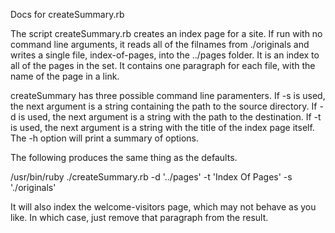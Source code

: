<html><body>

<p>Docs for createSummary.rb</p>

<p> The script createSummary.rb creates an index page for a site. If run with no command line arguments, it reads all of the filnames from ./originals and writes a single file, index-of-pages, into the ../pages folder. It is an index to all of the pages in the set. It contains one paragraph for each file, with the name of the page in a link. </p>

<p> createSummary has three possible command line paramenters. If -s is used, the next argument is a string containing the path to the source directory. If -d is used, the next argument is a string with the path to the destination. If -t is used, the next argument is a string with the title of the index page itself. The -h option will print a summary of options. </p>

<p> The following produces the same thing as the defaults. </p>

<p> /usr/bin/ruby ./createSummary.rb -d '../pages' -t 'Index Of Pages' -s './originals' </p>

<p>It will also index the welcome-visitors page, which may not behave as you like. In which case, just remove that paragraph from the result.</p>

</body></html>